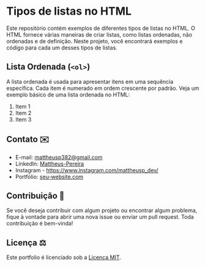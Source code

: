 # Tipos de listas no HTML

Este repositório contém exemplos de diferentes tipos de listas no HTML. O HTML fornece várias maneiras de criar listas, como listas ordenadas, não ordenadas e de definição. Neste projeto, você encontrará exemplos e código para cada um desses tipos de listas.

## Lista Ordenada (`<ol>`)

A lista ordenada é usada para apresentar itens em uma sequência específica. Cada item é numerado em ordem crescente por padrão. Veja um exemplo básico de uma lista ordenada no HTML:
<ol>
  <li>Item 1</li>
  <li>Item 2</li>
  <li>Item 3</li>
</ol> 


## Contato ✉️

- E-mail: mattheusp382@gmail.com
- LinkedIn: [Mattheus-Pereira](https://www.linkedin.com/in/mattheuspereira/)
- Instagram - https://www.instagram.com/mattheusp_dev/
- Portfólio: [seu-website.com](https://www.seu-website.com)

## Contribuição 🤝

Se você deseja contribuir com algum projeto ou encontrar algum problema, fique à vontade para abrir uma nova issue ou enviar um pull request. Toda contribuição é bem-vinda!

## Licença ⚖️

Este portfolio é licenciado sob a [Licença MIT](https://opensource.org/licenses/MIT).